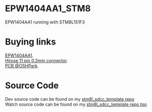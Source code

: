 # EPW1404AA1_STM8
EPW1404AA1 running with STM8L151F3 

Buying links
=

[EPW1404AA1](https://www.aliexpress.com/item/1005002238967941.html).  
[Hirose 11 pin 0.3mm connector](https://www.aliexpress.com/item/32849471537.html).  
[PCB @OSHPark](https://oshpark.com/shared_projects/2C9hUHjm).  

Source Code
=

Dev source code can be found on my [stm8l_sdcc_template repo](https://github.com/TiNredmc/stm8l_sdcc_template/tree/master/code/EPW1404AA1_SSD1316)  
Watch source code can be found on my [stm8l_sdcc_template repo too](https://github.com/TiNredmc/stm8l_sdcc_template/tree/master/code/Fl3xWatchOLED)
